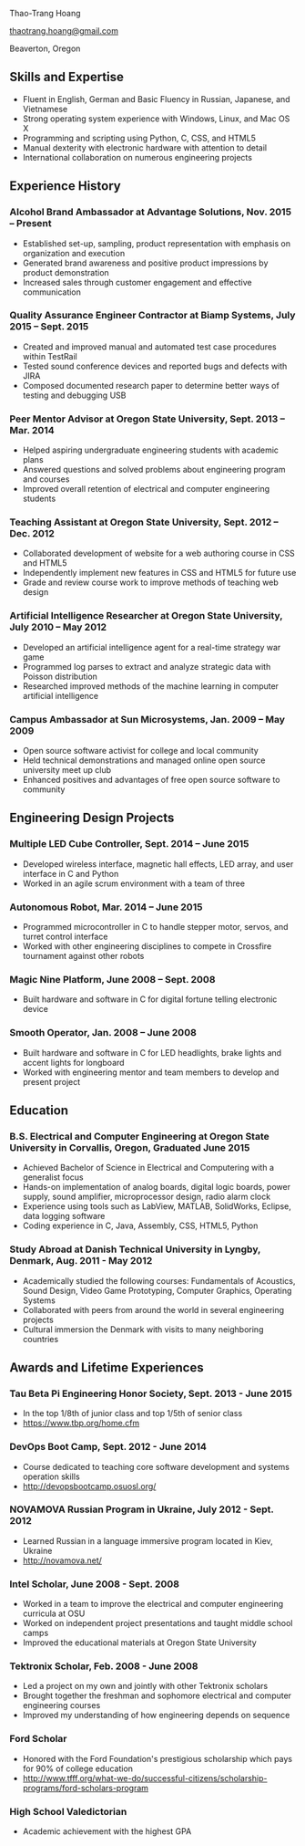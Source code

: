 Thao-Trang Hoang

thaotrang.hoang@gmail.com

Beaverton, Oregon

Skills and Expertise
--------------------
- Fluent in English, German and Basic Fluency in Russian, Japanese, and Vietnamese
- Strong operating system experience with Windows, Linux, and Mac OS X
- Programming and scripting using Python, C, CSS, and HTML5
- Manual dexterity with electronic hardware with attention to detail
- International collaboration on numerous engineering projects

Experience History
------------------

### Alcohol Brand Ambassador at Advantage Solutions, Nov. 2015 – Present
- Established set-up, sampling, product representation with emphasis on organization and execution
- Generated brand awareness and positive product impressions by product demonstration
- Increased sales through customer engagement and effective communication

### Quality Assurance Engineer Contractor at Biamp Systems, July 2015 – Sept. 2015
- Created and improved manual and automated test case procedures within TestRail
- Tested sound conference devices and reported bugs and defects with JIRA
- Composed documented research paper to determine better ways of testing and debugging USB

### Peer Mentor Advisor at Oregon State University, Sept. 2013 – Mar. 2014
- Helped aspiring undergraduate engineering students with academic plans
- Answered questions and solved problems about engineering program and courses
- Improved overall retention of electrical and computer engineering students

### Teaching Assistant at Oregon State University, Sept. 2012 – Dec. 2012
- Collaborated development of website for a web authoring course in CSS and HTML5
- Independently implement new features in CSS and HTML5 for future use
- Grade and review course work to improve methods of teaching web design

### Artificial Intelligence Researcher at Oregon State University, July 2010 – May 2012
- Developed an artificial intelligence agent for a real-time strategy war game
- Programmed log parses to extract and analyze strategic data with Poisson distribution
- Researched improved methods of the machine learning in computer artificial intelligence

### Campus Ambassador at Sun Microsystems, Jan. 2009 – May 2009
- Open source software activist for college and local community
- Held technical demonstrations and managed online open source university meet up club
- Enhanced positives and advantages of free open source software to community

Engineering Design Projects
---------------------------

### Multiple LED Cube Controller, Sept. 2014 – June 2015
- Developed wireless interface, magnetic hall effects, LED array, and user interface in C and Python
- Worked in an agile scrum environment with a team of three

### Autonomous Robot, Mar. 2014 – June 2015
- Programmed microcontroller in C to handle stepper motor, servos, and turret control interface
- Worked with other engineering disciplines to compete in Crossfire tournament against other robots

### Magic Nine Platform, June 2008 – Sept. 2008
- Built hardware and software in C for digital fortune telling electronic device

### Smooth Operator, Jan. 2008 – June 2008
- Built hardware and software in C for LED headlights, brake lights and accent lights for longboard
- Worked with engineering mentor and team members to develop and present project

Education
---------
### B.S. Electrical and Computer Engineering at Oregon State University in Corvallis, Oregon, Graduated June 2015

- Achieved Bachelor of Science in Electrical and Computering with a generalist focus
- Hands-on implementation of analog boards, digital logic boards, power supply, sound amplifier, microprocessor design, radio alarm clock
- Experience using tools such as LabView, MATLAB, SolidWorks, Eclipse, data logging software
- Coding experience in C, Java, Assembly, CSS, HTML5, Python

### Study Abroad at Danish Technical University in Lyngby, Denmark, Aug. 2011 - May 2012

- Academically studied the following courses: Fundamentals of Acoustics, Sound Design, Video Game Prototyping, Computer Graphics, Operating Systems
- Collaborated with peers from around the world in several engineering projects
- Cultural immersion the Denmark with visits to many neighboring countries

Awards and Lifetime Experiences
-------------------------------

### Tau Beta Pi Engineering Honor Society, Sept. 2013 - June 2015
- In the top 1/8th of junior class and top 1/5th of senior class
- https://www.tbp.org/home.cfm

### DevOps Boot Camp, Sept. 2012 - June 2014
- Course dedicated to teaching core software development and systems operation skills
- http://devopsbootcamp.osuosl.org/

### NOVAMOVA Russian Program in Ukraine, July 2012 - Sept. 2012
- Learned Russian in a language immersive program located in Kiev, Ukraine
- http://novamova.net/

### Intel Scholar, June 2008 - Sept. 2008
- Worked in a team to improve the electrical and computer engineering curricula at OSU
- Worked on independent project presentations and taught middle school camps
- Improved the educational materials at Oregon State University

### Tektronix Scholar, Feb. 2008 - June 2008
- Led a project on my own and jointly with other Tektronix scholars
- Brought together the freshman and sophomore electrical and computer engineering courses
- Improved my understanding of how engineering depends on sequence

### Ford Scholar
- Honored with the Ford Foundation's prestigious scholarship which pays for 90% of college education
- http://www.tfff.org/what-we-do/successful-citizens/scholarship-programs/ford-scholars-program

### High School Valedictorian
- Academic achievement with the highest GPA
